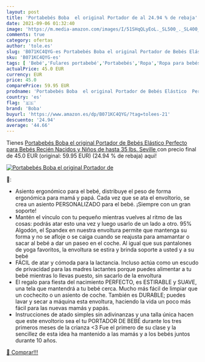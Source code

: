 ```yaml
---
layout: post
title: 'Portabebés Boba  el original Portador de al 24.94 % de rebaja'
date: 2021-09-06 01:32:40
image: 'https://m.media-amazon.com/images/I/51SHqQLyEoL._SL500_._SL400_.jpg'
comments: true
category: ofertas
author: 'tole.es'
slug: 'B071KC4QYG-es Portabebés Boba el original Portador de Bebés Elástico...'
sku: 'B071KC4QYG-es'
tags: [ 'Bebé','Fulares portabebé','Portabebés','Ropa','Ropa para bebés','Ropa para bebés niña','Ropa para dormir y batas para bebés niña','bebés','boba','nacido','portabebés','recién', ]
actualPrice: 45.0 EUR
currency: EUR
price: 45.0
comparePrice: 59.95 EUR
prodname: 'Portabebés Boba  el original Portador de Bebés Elástico  Perfecto para Bebés Recién Nacidos y Niños de hasta 35 lbs.  Seville '
country: 'es'
flag: '🇪🇸'
brand: 'Boba'
buyurl: 'https://www.amazon.es/dp/B071KC4QYG/?tag=tolees-21'
descuento: '24.94'
average: '44.66'
---
```


Tienes [Portabebés Boba  el original Portador de Bebés Elástico  Perfecto para Bebés Recién Nacidos y Niños de hasta 35 lbs.  Seville ](https://www.amazon.es/dp/B071KC4QYG/?tag=tolees-21) con precio final de  45.0 EUR (original: 59.95 EUR) (24.94 %  de rebaja) aqui!

[![Portabebés Boba  el original Portador de](https://m.media-amazon.com/images/I/51SHqQLyEoL._SL500_._SL400_.jpg)](https://www.amazon.es/dp/B071KC4QYG/?tag=tolees-21)

🔎:

- Asiento ergonómico para el bebé, distribuye el peso de forma ergonómica para mamá y papá. Cada vez que se ata el envoltorio, se crea un asiento PERSONALIZADO para el bebé. ¡Siempre con un gran soporte!
- Mantén el vínculo con tu pequeño mientras vuelves al ritmo de las cosas: podrás atar esto una vez y luego usarlo de un lado a otro. 95% Algodón, el Spandex en nuestra envoltura permite que mantenga su forma y no se afloje o se caiga cuando se reajusta para amamantar o sacar al bebé a dar un paseo en el coche. Al igual que sus pantalones de yoga favoritos, la envoltura se estira y brinda soporte a usted y a su bebé
- FÁCIL de atar y cómoda para la lactancia. Incluso actúa como un escudo de privacidad para las madres lactantes porque puedes alimentar a tu bebé mientras lo llevas puesto, sin sacarlo de la envoltura
- El regalo para fiesta del nacimiento PERFECTO, es ESTIRABLE y SUAVE, una tela que mantendrá a tu bebé cerca. Mucho más fácil de limpiar que un cochecito o un asiento de coche. También es DURABLE; puedes lavar y secar a máquina esta envoltura, haciendo la vida un poco más fácil para las nuevas mamás y papás.
- Instrucciones de atado simples sin adivinanzas y una talla única hacen que este envoltorio sea el tu PORTADOR DE BEBÉ durante los tres primeros meses de la crianza <3 Fue el primero de su clase y la sencillez de esta idea ha mantenido a las mamás y a los bebés juntos durante 10 años.

[🛒 Comprar!!!](https://www.amazon.es/dp/B071KC4QYG/?tag=tolees-21)
